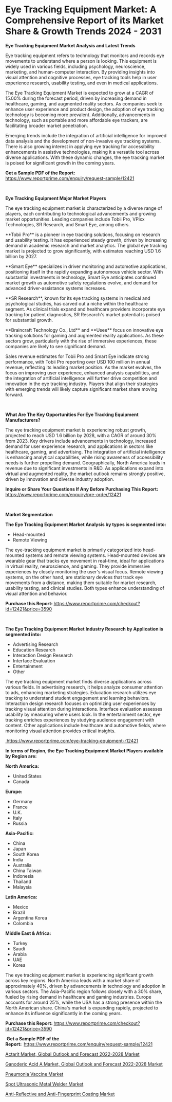 <p><h1>Eye Tracking Equipment Market: A Comprehensive Report of its Market Share & Growth Trends 2024 - 2031</h1></p><p><strong>Eye Tracking Equipment Market Analysis and Latest Trends</strong></p>
<p><p>Eye tracking equipment refers to technology that monitors and records eye movements to understand where a person is looking. This equipment is widely used in various fields, including psychology, neuroscience, marketing, and human-computer interaction. By providing insights into visual attention and cognitive processes, eye tracking tools help in user experience research, usability testing, and even in medical applications.</p><p>The Eye Tracking Equipment Market is expected to grow at a CAGR of 15.00% during the forecast period, driven by increasing demand in healthcare, gaming, and augmented reality sectors. As companies seek to enhance user experience and product design, the adoption of eye tracking technology is becoming more prevalent. Additionally, advancements in technology, such as portable and more affordable eye trackers, are facilitating broader market penetration. </p><p>Emerging trends include the integration of artificial intelligence for improved data analysis and the development of non-invasive eye tracking systems. There is also growing interest in applying eye tracking for accessibility enhancements in assistive technologies, making it a versatile tool across diverse applications. With these dynamic changes, the eye tracking market is poised for significant growth in the coming years.</p></p>
<p><strong>Get a Sample PDF of the Report:&nbsp;</strong> <a href="https://www.reportprime.com/enquiry/request-sample/12421">https://www.reportprime.com/enquiry/request-sample/12421</a></p>
<p>&nbsp;</p>
<p><strong>Eye Tracking Equipment Major Market Players</strong></p>
<p><p>The eye tracking equipment market is characterized by a diverse range of players, each contributing to technological advancements and growing market opportunities. Leading companies include Tobii Pro, VPixx Technologies, SR Research, and Smart Eye, among others.</p><p>**Tobii Pro** is a pioneer in eye tracking solutions, focusing on research and usability testing. It has experienced steady growth, driven by increasing demand in academic research and market analytics. The global eye tracking market is projected to grow significantly, with estimates reaching USD 1.6 billion by 2027. </p><p>**Smart Eye** specializes in driver monitoring and automotive applications, positioning itself in the rapidly expanding autonomous vehicle sector. With substantial investments in technology, Smart Eye anticipates continued market growth as automotive safety regulations evolve, and demand for advanced driver-assistance systems increases.</p><p>**SR Research**, known for its eye tracking systems in medical and psychological studies, has carved out a niche within the healthcare segment. As clinical trials expand and healthcare providers incorporate eye tracking for patient diagnostics, SR Research's market potential is poised for substantial growth.</p><p>**Braincraft Technology Co., Ltd** and **Usee** focus on innovative eye tracking solutions for gaming and augmented reality applications. As these sectors grow, particularly with the rise of immersive experiences, these companies are likely to see significant demand.</p><p>Sales revenue estimates for Tobii Pro and Smart Eye indicate strong performance, with Tobii Pro reporting over USD 100 million in annual revenue, reflecting its leading market position. As the market evolves, the focus on improving user experience, enhanced analysis capabilities, and the integration of artificial intelligence will further drive competition and innovation in the eye tracking industry. Players that align their strategies with emerging trends will likely capture significant market share moving forward.</p></p>
<p>&nbsp;</p>
<p><strong>What Are The Key Opportunities For Eye Tracking Equipment Manufacturers?</strong></p>
<p><p>The eye tracking equipment market is experiencing robust growth, projected to reach USD 1.6 billion by 2028, with a CAGR of around 30% from 2023. Key drivers include advancements in technology, increased demand for user experience research, and applications in sectors like healthcare, gaming, and advertising. The integration of artificial intelligence is enhancing analytical capabilities, while rising awareness of accessibility needs is further propelling demand. Geographically, North America leads in revenue due to significant investments in R&D. As applications expand into virtual and augmented reality, the market outlook remains strongly positive, driven by innovation and diverse industry adoption.</p></p>
<p><strong>Inquire or Share Your Questions If Any Before Purchasing This Report:</strong> <a href="https://www.reportprime.com/enquiry/pre-order/12421">https://www.reportprime.com/enquiry/pre-order/12421</a></p>
<p>&nbsp;</p>
<p><strong>Market Segmentation</strong></p>
<p><strong>The Eye Tracking Equipment Market Analysis by types is segmented into:</strong></p>
<p><ul><li>Head-mounted</li><li>Remote Viewing</li></ul></p>
<p><p>The eye-tracking equipment market is primarily categorized into head-mounted systems and remote viewing systems. Head-mounted devices are wearable gear that tracks eye movement in real-time, ideal for applications in virtual reality, neuroscience, and gaming. They provide immersive experiences by closely monitoring the user's visual focus. Remote viewing systems, on the other hand, are stationary devices that track eye movements from a distance, making them suitable for market research, usability testing, and clinical studies. Both types enhance understanding of visual attention and behavior.</p></p>
<p><strong>Purchase this Report:&nbsp;</strong><a href="https://www.reportprime.com/checkout?id=12421&price=3590">https://www.reportprime.com/checkout?id=12421&price=3590</a></p>
<p>&nbsp;</p>
<p><strong>The Eye Tracking Equipment Market Industry Research by Application is segmented into:</strong></p>
<p><ul><li>Advertising Research</li><li>Education Research</li><li>Interaction Design Research</li><li>Interface Evaluation</li><li>Entertainment</li><li>Other</li></ul></p>
<p><p>The eye tracking equipment market finds diverse applications across various fields. In advertising research, it helps analyze consumer attention to ads, enhancing marketing strategies. Education research utilizes eye tracking to understand student engagement and learning behaviors. Interaction design research focuses on optimizing user experiences by tracking visual attention during interactions. Interface evaluation assesses usability by measuring where users look. In the entertainment sector, eye tracking enriches experiences by studying audience engagement with content. Other applications include healthcare and automotive fields, where monitoring visual attention provides critical insights.</p></p>
<p><a href="https://www.reportprime.com/eye-tracking-equipment-r12421">&nbsp;https://www.reportprime.com/eye-tracking-equipment-r12421</a></p>
<p><strong>In terms of Region, the Eye Tracking Equipment Market Players available by Region are:</strong></p>
<p>
    <p> <strong> North America: </strong>
        <ul>
            <li>United States</li>
            <li>Canada</li>
        </ul>
        </p> 
    <p> <strong> Europe: </strong>
        <ul>
            <li>Germany</li>
            <li>France</li>
            <li>U.K.</li>
            <li>Italy</li>
            <li>Russia</li>
        </ul>
        </p> 
    <p> <strong> Asia-Pacific: </strong>
        <ul>
            <li>China</li>
            <li>Japan</li>
            <li>South Korea</li>
            <li>India</li>
            <li>Australia</li>
            <li>China Taiwan</li>
            <li>Indonesia</li>
            <li>Thailand</li>
            <li>Malaysia</li>
        </ul>
        </p> 
    <p> <strong> Latin America: </strong>
        <ul>
            <li>Mexico</li>
            <li>Brazil</li>
            <li>Argentina Korea</li>
            <li>Colombia</li>
        </ul>
        </p> 
    <p> <strong> Middle East & Africa: </strong>
        <ul>
            <li>Turkey</li>
            <li>Saudi</li>
            <li>Arabia</li>
            <li>UAE</li>
            <li>Korea</li>
        </ul>
    </p>
    </p>
<p><p>The eye tracking equipment market is experiencing significant growth across key regions. North America leads with a market share of approximately 40%, driven by advancements in technology and adoption in various sectors. The Asia-Pacific region follows closely with a 30% share, fueled by rising demand in healthcare and gaming industries. Europe accounts for around 25%, while the USA has a strong presence within the North American share. China's market is expanding rapidly, projected to enhance its influence significantly in the coming years.</p></p>
<p><strong>Purchase this Report: </strong><a href="https://www.reportprime.com/checkout?id=12421&price=3590">https://www.reportprime.com/checkout?id=12421&price=3590</a></p>
<p>&nbsp;<strong>Get a Sample PDF of the Report:&nbsp;&nbsp;</strong><a href="https://www.reportprime.com/enquiry/request-sample/12421">https://www.reportprime.com/enquiry/request-sample/12421</a></p>
<p><strong></strong></p>
<p><p><a href="https://www.linkedin.com/pulse/actarit-market-global-outlook-forecast-2022-2028-complete-industry-6sbmf?trackingId=wH6qV9mJQlG6vMNB%2BvpJMg%3D%3D">Actarit Market, Global Outlook and Forecast 2022-2028 Market</a></p><p><a href="https://www.linkedin.com/pulse/navigating-global-ganoderic-acid-market-outlook-forecast-2022-2028-hob7e?trackingId=VQE98BrpSLCBdhm33WV2iw%3D%3D">Ganoderic Acid A Market, Global Outlook and Forecast 2022-2028 Market</a></p><p><a href="https://medium.com/@amexben1465_98864/future-ready-strategic-insights-into-the-global-pneumonia-vaccine-market-2024-2031-207fe1376634">Pneumonia Vaccine Market</a></p><p><a href="https://issuu.com/reportprime-2/docs/spot-ultrasonic-metal-welder-market_9e28383c3f469c">Spot Ultrasonic Metal Welder Market</a></p><p><a href="https://issuu.com/reportprime-2/docs/anti-reflective-and-anti-fingerprin_0d1e2fe82e6b03">Anti-Reflective and Anti-Fingerprint Coating Market</a></p></p>